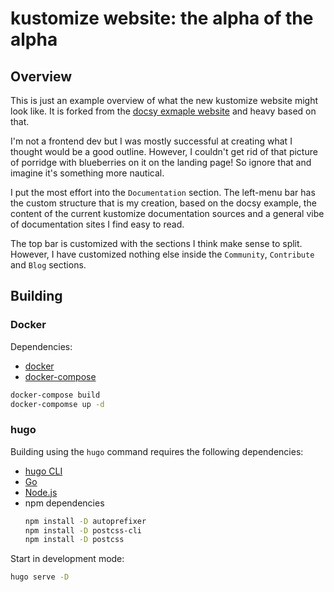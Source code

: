 # kustomize website: the alpha of the alpha

## Overview
This is just an example overview of what the new kustomize website might look like. It is forked from the [docsy exmaple website](https://example.docsy.dev/) and heavy based on that.

I'm not a frontend dev but I was mostly successful at creating what I thought would be a good outline. However, I couldn't get rid of that picture of porridge with blueberries on it on the landing page! So ignore that and imagine it's something more nautical.

I put the most effort into the `Documentation` section. The left-menu bar has the custom structure that is my creation, based on the docsy example, the content of the current kustomize documentation sources and a general vibe of documentation sites I find easy to read.

The top bar is customized with the sections I think make sense to split. However, I have customized nothing else inside the `Community`, `Contribute` and `Blog` sections.

## Building

### Docker
Dependencies:
* [docker](https://docs.docker.com/engine/install/)
* [docker-compose](https://docs.docker.com/compose/install/)
```bash
docker-compose build
docker-compomse up -d
```

### hugo
Building using the `hugo` command requires the following dependencies:
* [hugo CLI](https://gohugo.io/getting-started/installing/)
* [Go](https://go.dev/learn/)
* [Node.js](https://nodejs.org/en/)
* npm dependencies
   ```bash
   npm install -D autoprefixer
   npm install -D postcss-cli
   npm install -D postcss
   ```
Start in development mode:
```bash
hugo serve -D
```
